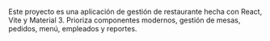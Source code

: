 <!-- Use this file to provide workspace-specific custom instructions to Copilot. For more details, visit https://code.visualstudio.com/docs/copilot/copilot-customization#_use-a-githubcopilotinstructionsmd-file -->

Este proyecto es una aplicación de gestión de restaurante hecha con React, Vite y Material 3. Prioriza componentes modernos, gestión de mesas, pedidos, menú, empleados y reportes.
